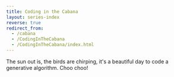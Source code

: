 ```yaml
---
title: Coding in the Cabana
layout: series-index
reverse: true
redirect_from:
  - /cabana
  - /CodingInTheCabana
  - /CodingInTheCabana/index.html
---
```


The sun out is, the birds are chirping, it's a beautiful day to code a generative algorithm. Choo choo!
